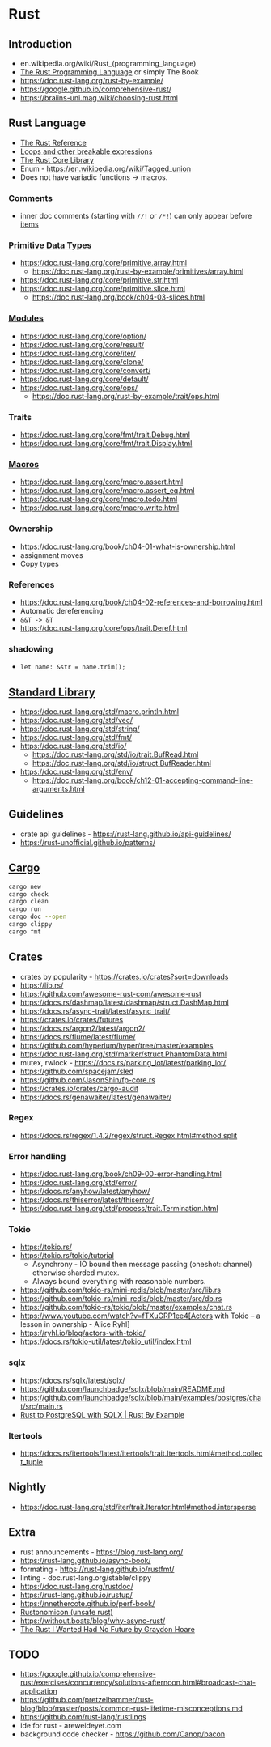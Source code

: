 # Rust

## Introduction
* en.wikipedia.org/wiki/Rust_(programming_language)
* [The Rust Programming Language](doc.rust-lang.org/book) or simply The Book
* https://doc.rust-lang.org/rust-by-example/
* https://google.github.io/comprehensive-rust/
* https://braiins-uni.mag.wiki/choosing-rust.html

## Rust Language
* [The Rust Reference](doc.rust-lang.org/stable/reference/)
* [Loops and other breakable expressions](https://doc.rust-lang.org/reference/expressions/loop-expr.html)
* [The Rust Core Library](https://doc.rust-lang.org/core/)
* Enum - https://en.wikipedia.org/wiki/Tagged_union
* Does not have variadic functions -> macros.

### Comments
* inner doc comments (starting with `//!` or `/*!`) can only appear before [items](https://doc.rust-lang.org/stable/reference/items.html)

### [Primitive Data Types](https://doc.rust-lang.org/core/#primitives)
* https://doc.rust-lang.org/core/primitive.array.html
  * https://doc.rust-lang.org/rust-by-example/primitives/array.html
* https://doc.rust-lang.org/core/primitive.str.html
* https://doc.rust-lang.org/core/primitive.slice.html
  * https://doc.rust-lang.org/book/ch04-03-slices.html

### [Modules](https://doc.rust-lang.org/core/#modules)
* https://doc.rust-lang.org/core/option/
* https://doc.rust-lang.org/core/result/
* https://doc.rust-lang.org/core/iter/
* https://doc.rust-lang.org/core/clone/
* https://doc.rust-lang.org/core/convert/
* https://doc.rust-lang.org/core/default/
* https://doc.rust-lang.org/core/ops/
  * https://doc.rust-lang.org/rust-by-example/trait/ops.html

### Traits
* https://doc.rust-lang.org/core/fmt/trait.Debug.html
* https://doc.rust-lang.org/core/fmt/trait.Display.html

### [Macros](https://doc.rust-lang.org/core/index.html#macros)
* https://doc.rust-lang.org/core/macro.assert.html
* https://doc.rust-lang.org/core/macro.assert_eq.html
* https://doc.rust-lang.org/core/macro.todo.html
* https://doc.rust-lang.org/core/macro.write.html

### Ownership
* https://doc.rust-lang.org/book/ch04-01-what-is-ownership.html
* assignment moves
* Copy types

### References
* https://doc.rust-lang.org/book/ch04-02-references-and-borrowing.html
* Automatic dereferencing
* `&&T -> &T`
* https://doc.rust-lang.org/core/ops/trait.Deref.html

### shadowing
* `let name: &str = name.trim();`

## [Standard Library](https://doc.rust-lang.org/std/)
* https://doc.rust-lang.org/std/macro.println.html
* https://doc.rust-lang.org/std/vec/
* https://doc.rust-lang.org/std/string/
* https://doc.rust-lang.org/std/fmt/
* https://doc.rust-lang.org/std/io/
  * https://doc.rust-lang.org/std/io/trait.BufRead.html
  * https://doc.rust-lang.org/std/io/struct.BufReader.html
* https://doc.rust-lang.org/std/env/
  * https://doc.rust-lang.org/book/ch12-01-accepting-command-line-arguments.html

## Guidelines
* crate api guidelines - https://rust-lang.github.io/api-guidelines/
* https://rust-unofficial.github.io/patterns/

## [Cargo](https://doc.rust-lang.org/cargo/)
```sh
cargo new
cargo check
cargo clean
cargo run
cargo doc --open
cargo clippy
cargo fmt
```

## Crates
* crates by popularity - https://crates.io/crates?sort=downloads
* https://lib.rs/
* https://github.com/awesome-rust-com/awesome-rust
* https://docs.rs/dashmap/latest/dashmap/struct.DashMap.html
* https://docs.rs/async-trait/latest/async_trait/
* https://crates.io/crates/futures
* https://docs.rs/argon2/latest/argon2/
* https://docs.rs/flume/latest/flume/
* https://github.com/hyperium/hyper/tree/master/examples
* https://doc.rust-lang.org/std/marker/struct.PhantomData.html
* mutex, rwlock - https://docs.rs/parking_lot/latest/parking_lot/
* https://github.com/spacejam/sled
* https://github.com/JasonShin/fp-core.rs
* https://crates.io/crates/cargo-audit
* https://docs.rs/genawaiter/latest/genawaiter/

### Regex
* https://docs.rs/regex/1.4.2/regex/struct.Regex.html#method.split

### Error handling
* https://doc.rust-lang.org/book/ch09-00-error-handling.html
* https://doc.rust-lang.org/std/error/
* https://docs.rs/anyhow/latest/anyhow/
* https://docs.rs/thiserror/latest/thiserror/
* https://doc.rust-lang.org/std/process/trait.Termination.html

### Tokio
* https://tokio.rs/
* https://tokio.rs/tokio/tutorial
  * Asynchrony - IO bound then message passing (oneshot::channel) otherwise sharded mutex.
  * Always bound everything with reasonable numbers.
* https://github.com/tokio-rs/mini-redis/blob/master/src/lib.rs
* https://github.com/tokio-rs/mini-redis/blob/master/src/db.rs
* https://github.com/tokio-rs/tokio/blob/master/examples/chat.rs
* https://www.youtube.com/watch?v=fTXuGRP1ee4[Actors with Tokio – a lesson in ownership - Alice Ryhl]
* https://ryhl.io/blog/actors-with-tokio/
* https://docs.rs/tokio-util/latest/tokio_util/index.html

### sqlx
* https://docs.rs/sqlx/latest/sqlx/
* https://github.com/launchbadge/sqlx/blob/main/README.md
* https://github.com/launchbadge/sqlx/blob/main/examples/postgres/chat/src/main.rs
* [Rust to PostgreSQL with SQLX | Rust By Example](https://gist.github.com/jeremychone/34d1e3daffc38eb602b1a9ab21298d10)

### Itertools
* https://docs.rs/itertools/latest/itertools/trait.Itertools.html#method.collect_tuple

## Nightly
* https://doc.rust-lang.org/std/iter/trait.Iterator.html#method.intersperse

## Extra
* rust announcements - https://blog.rust-lang.org/
* https://rust-lang.github.io/async-book/
* formating - https://rust-lang.github.io/rustfmt/
* linting - doc.rust-lang.org/stable/clippy
* https://doc.rust-lang.org/rustdoc/
* https://rust-lang.github.io/rustup/
* https://nnethercote.github.io/perf-book/
* [Rustonomicon (unsafe rust)](https://doc.rust-lang.org/nomicon/)
* https://without.boats/blog/why-async-rust/
* [The Rust I Wanted Had No Future by Graydon Hoare](https://graydon2.dreamwidth.org/307291.html)

## TODO
* https://google.github.io/comprehensive-rust/exercises/concurrency/solutions-afternoon.html#broadcast-chat-application
* https://github.com/pretzelhammer/rust-blog/blob/master/posts/common-rust-lifetime-misconceptions.md
* https://github.com/rust-lang/rustlings
* ide for rust - areweideyet.com
* background code checker - https://github.com/Canop/bacon
